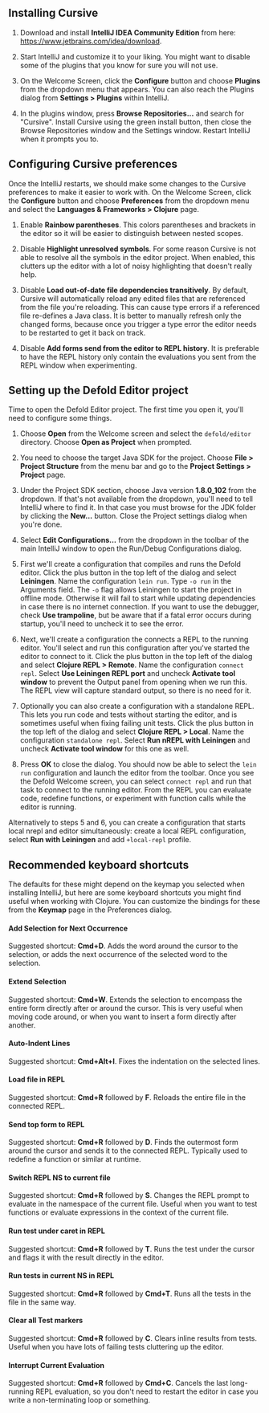 ## Installing Cursive

1. Download and install **IntelliJ IDEA Community Edition** from here: https://www.jetbrains.com/idea/download.

2. Start IntelliJ and customize it to your liking. You might want to disable some of the plugins that you know for sure you will not use.

3. On the Welcome Screen, click the **Configure** button and choose **Plugins** from the dropdown menu that appears. You can also reach the Plugins dialog from **Settings > Plugins** within IntelliJ.

4. In the plugins window, press **Browse Repositories...** and search for "Cursive". Install Cursive using the green install button, then close the Browse Repositories window and the Settings window. Restart IntelliJ when it prompts you to.

## Configuring Cursive preferences

Once the IntelliJ restarts, we should make some changes to the Cursive preferences to make it easier to work with. On the Welcome Screen, click the **Configure** button and choose **Preferences** from the dropdown menu and select the **Languages & Frameworks > Clojure** page.

1. Enable **Rainbow parentheses**. This colors parentheses and brackets in the editor so it will be easier to distinguish between nested scopes.

2. Disable **Highlight unresolved symbols**. For some reason Cursive is not able to resolve all the symbols in the editor project. When enabled, this clutters up the editor with a lot of noisy highlighting that doesn't really help.

3. Disable **Load out-of-date file dependencies transitively**. By default, Cursive will automatically reload any edited files that are referenced from the file you're reloading. This can cause type errors if a referenced file re-defines a Java class. It is better to manually refresh only the changed forms, because once you trigger a type error the editor needs to be restarted to get it back on track.

4. Disable **Add forms send from the editor to REPL history**. It is preferable to have the REPL history only contain the evaluations you sent from the REPL window when experimenting.

## Setting up the Defold Editor project

Time to open the Defold Editor project. The first time you open it, you'll need to configure some things.

1. Choose **Open** from the Welcome screen and select the `defold/editor` directory. Choose **Open as Project** when prompted.

2. You need to choose the target Java SDK for the project. Choose **File > Project Structure** from the menu bar and go to the **Project Settings > Project** page.

3. Under the Project SDK section, choose Java version **1.8.0_102** from the dropdown. If that's not available from the dropdown, you'll need to tell IntelliJ where to find it. In that case you must browse for the JDK folder by clicking the **New...** button. Close the Project settings dialog when you're done.

4. Select **Edit Configurations...** from the dropdown in the toolbar of the main IntelliJ window to open the Run/Debug Configurations dialog.

5. First we'll create a configuration that compiles and runs the Defold editor. Click the plus button in the top left of the dialog and select **Leiningen**. Name the configuration `lein run`. Type `-o run` in the Arguments field. The `-o` flag allows Leiningen to start the project in offline mode. Otherwise it will fail to start while updating dependencies in case there is no internet connection. If you want to use the debugger, check **Use trampoline**, but be aware that if a fatal error occurs during startup, you'll need to uncheck it to see the error.

6. Next, we'll create a configuration the connects a REPL to the running editor. You'll select and run this configuration after you've started the editor to connect to it. Click the plus button in the top left of the dialog and select **Clojure REPL > Remote**. Name the configuration `connect repl`. Select **Use Leiningen REPL port** and uncheck **Activate tool window** to prevent the Output panel from opening when we run this. The REPL view will capture standard output, so there is no need for it.

7. Optionally you can also create a configuration with a standalone REPL. This lets you run code and tests without starting the editor, and is sometimes useful when fixing failing unit tests. Click the plus button in the top left of the dialog and select **Clojure REPL > Local**. Name the configuration `standalone repl`. Select **Run nREPL with Leiningen** and uncheck **Activate tool window** for this one as well.

8. Press **OK** to close the dialog. You should now be able to select the `lein run` configuration and launch the editor from the toolbar. Once you see the Defold Welcome screen, you can select `connect repl` and run that task to connect to the running editor. From the REPL you can evaluate code, redefine functions, or experiment with function calls while the editor is running.

Alternatively to steps 5 and 6, you can create a configuration that starts local nrepl and editor simultaneously: create a local REPL configuration, select **Run with Leiningen** and add `+local-repl` profile.

## Recommended keyboard shortcuts

The defaults for these might depend on the keymap you selected when installing IntelliJ, but here are some keyboard shortcuts you might find useful when working with Clojure. You can customize the bindings for these from the **Keymap** page in the Preferences dialog.

#### Add Selection for Next Occurrence
Suggested shortcut: **Cmd+D**. Adds the word around the cursor to the selection, or adds the next occurrence of the selected word to the selection.

#### Extend Selection
Suggested shortcut: **Cmd+W**. Extends the selection to encompass the entire form directly after or around the cursor. This is very useful when moving code around, or when you want to insert a form directly after another.

#### Auto-Indent Lines
Suggested shortcut: **Cmd+Alt+I**. Fixes the indentation on the selected lines.

#### Load file in REPL
Suggested shortcut: **Cmd+R** followed by **F**. Reloads the entire file in the connected REPL.

#### Send top form to REPL
Suggested shortcut: **Cmd+R** followed by **D**. Finds the outermost form around the cursor and sends it to the connected REPL. Typically used to redefine a function or similar at runtime.

#### Switch REPL NS to current file
Suggested shortcut: **Cmd+R** followed by **S**. Changes the REPL prompt to evaluate in the namespace of the current file. Useful when you want to test functions or evaluate expressions in the context of the current file.

#### Run test under caret in REPL
Suggested shortcut: **Cmd+R** followed by **T**. Runs the test under the cursor and flags it with the result directly in the editor.

#### Run tests in current NS in REPL
Suggested shortcut: **Cmd+R** followed by **Cmd+T**. Runs all the tests in the file in the same way.

#### Clear all Test markers
Suggested shortcut: **Cmd+R** followed by **C**. Clears inline results from tests. Useful when you have lots of failing tests cluttering up the editor.

#### Interrupt Current Evaluation
Suggested shortcut: **Cmd+R** followed by **Cmd+C**. Cancels the last long-running REPL evaluation, so you don't need to restart the editor in case you write a non-terminating loop or something.
